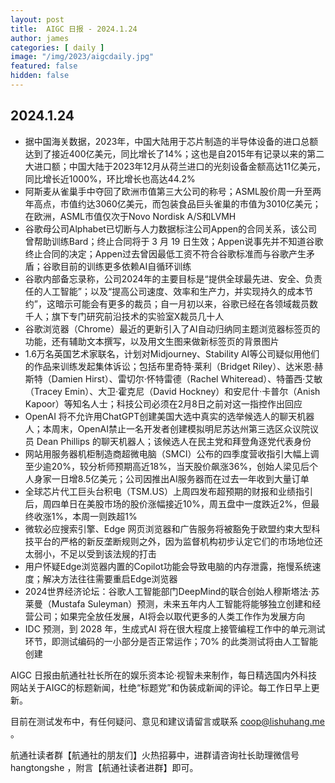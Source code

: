 ```yaml
---
layout: post
title:  AIGC 日报 - 2024.1.24
author: james
categories: [ daily ]
image: "/img/2023/aigcdaily.jpg"
featured: false
hidden: false
---
```


## 2024.1.24

- 据中国海关数据，2023年，中国大陆用于芯片制造的半导体设备的进口总额达到了接近400亿美元，同比增长了14%；这也是自2015年有记录以来的第二大进口额；中国大陆于2023年12月从荷兰进口的光刻设备金额高达11亿美元，同比增长近1000%，环比增长也高达44.2%
- 阿斯麦从雀巢手中夺回了欧洲市值第三大公司的称号；ASML股价周一升至两年高点，市值约达3060亿美元，而包装食品巨头雀巢的市值为3010亿美元；在欧洲，ASML市值仅次于Novo Nordisk A/S和LVMH
- 谷歌母公司Alphabet已切断与人力数据标注公司Appen的合同关系，该公司曾帮助训练Bard；终止合同将于 3 月 19 日生效；Appen说事先并不知道谷歌终止合同的决定；Appen过去曾因最低工资不符合谷歌标准而与谷歌产生矛盾；谷歌目前的训练更多依赖AI自循环训练
- 谷歌内部备忘录称，公司2024年的主要目标是“提供全球最先进、安全、负责任的人工智能”；以及“提高公司速度、效率和生产力，并实现持久的成本节约”，这暗示可能会有更多的裁员；自一月初以来，谷歌已经在各领域裁员数千人；旗下专门研究前沿技术的实验室X裁员几十人
- 谷歌浏览器（Chrome）最近的更新引入了AI自动归纳同主题浏览器标签页的功能，还有辅助文本撰写，以及用文生图来做新标签页的背景图片
- 1.6万名英国艺术家联名，计划对Midjourney、Stability AI等公司疑似用他们的作品来训练发起集体诉讼；包括布里奇特·莱利（Bridget Riley）、达米恩·赫斯特（Damien Hirst）、雷切尔·怀特雷德（Rachel Whiteread）、特蕾西·艾敏（Tracey Emin）、大卫·霍克尼（David Hockney）和安尼什·卡普尔（Anish Kapoor）等知名人士；科技公司必须在2月8日之前对这一指控作出回应
- OpenAI 将不允许用ChatGPT创建美国大选中真实的选举候选人的聊天机器人；本周末，OpenAI禁止一名开发者创建模拟明尼苏达州第三选区众议院议员 Dean Phillips 的聊天机器人；该候选人在民主党和拜登角逐党代表身份
- 网站用服务器机柜制造商超微电脑（SMCI）公布的四季度营收指引大幅上调至少逾20%，较分析师预期高近18%，当天股价飙涨36%，创始人梁见后个人身家一日增8.5亿美元；公司因推出AI服务器而在过去一年收到大量订单
- 全球芯片代工巨头台积电（TSM.US）上周四发布超预期的财报和业绩指引后，周四单日在美股市场的股价涨幅接近10%，周五盘中一度跌近2%，但最终收涨1%，本周一则跌超1%
- 微软必应搜索引擎、Edge 网页浏览器和广告服务将被豁免于欧盟约束大型科技平台的严格的新反垄断规则之外，因为监督机构初步认定它们的市场地位还太弱小，不足以受到该法规的打击
- 用户怀疑Edge浏览器内置的Copilot功能会导致电脑的内存泄露，拖慢系统速度；解决方法往往需要重启Edge浏览器
- 2024世界经济论坛：谷歌人工智能部门DeepMind的联合创始人穆斯塔法·苏莱曼（Mustafa Suleyman）预测，未来五年内人工智能将能够独立创建和经营公司；如果完全放任发展，AI将会以取代更多的人类工作作为发展方向
- IDC 预测，到 2028 年，生成式AI 将在很大程度上接管编程工作中的单元测试环节，即测试编码的一小部分是否正常运作；70% 的此类测试将由人工智能创建

AIGC 日报由航通社社长所在的娱乐资本论·视智未来制作，每日精选国内外科技网站关于AIGC的标题新闻，杜绝“标题党”和伪装成新闻的评论。每工作日早上更新。

目前在测试发布中，有任何疑问、意见和建议请留言或联系 coop@lishuhang.me 。

航通社读者群【航通社的朋友们】火热招募中，进群请咨询社长助理微信号 hangtongshe ，附言【航通社读者进群】即可。
